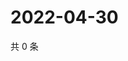 # 2022-04-30

共 0 条

<!-- BEGIN WEIBO -->
<!-- 最后更新时间 Sat Apr 30 2022 03:00:57 GMT+0800 (China Standard Time) -->

<!-- END WEIBO -->
